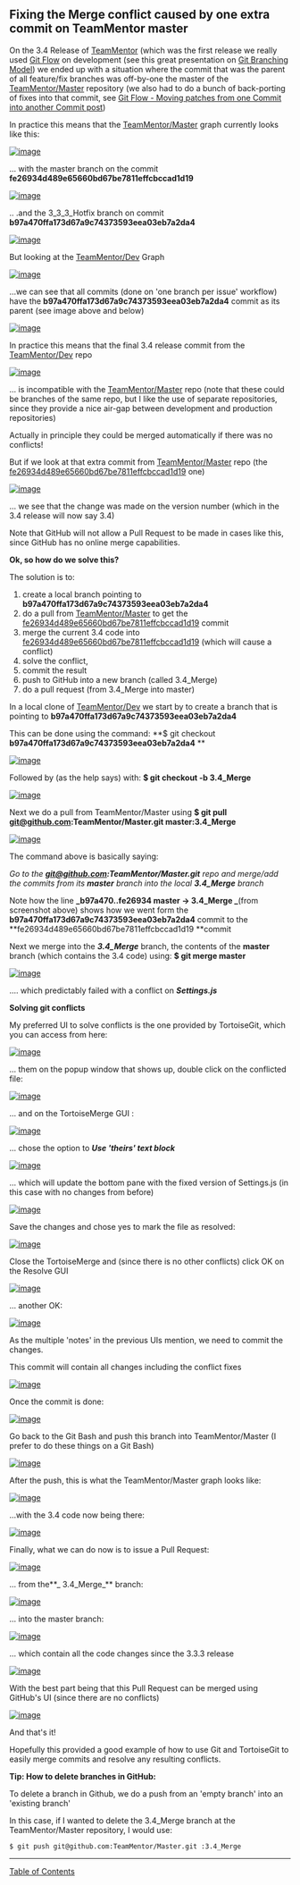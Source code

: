 ##  Fixing the Merge conflict caused by one extra commit on TeamMentor master 

On the 3.4 Release of [TeamMentor](https://teammentor.net/) (which was the first release we really used [Git Flow](http://nvie.com/posts/a-successful-git-branching-model/) on development (see this great presentation on [Git Branching Model](http://blog.diniscruz.com/2013/05/great-presentation-on-git-branching.html)) we ended up with a situation where the commit that was the parent of all feature/fix branches was off-by-one the master of the [TeamMentor/Master](https://github.com/TeamMentor/Master) repository (we also had to do a bunch of back-porting of fixes into that commit, see [Git Flow - Moving patches from one Commit into another Commit post](http://blog.diniscruz.com/2013/09/git-flow-moving-patches-from-one-commit.html))

In practice this means that the [TeamMentor/Master](https://github.com/TeamMentor/Master) graph currently looks like this:  
  
[![image](images/image_thumb_25255B4_25255D1.png)](http://lh3.ggpht.com/-TwP_Fzl0AFk/UkwmmWqhxiI/AAAAAAAAQuE/oUlPVb-Xi7U/s1600-h/image%25255B14%25255D.png)

... with the master branch on the commit **fe26934d489e65660bd67be7811effcbccad1d19**  

[![image](images/image_thumb_25255B5_25255D1.png)](http://lh6.ggpht.com/-YTarBTx-0TY/Ukwmnffgm-I/AAAAAAAAQuU/D4wjyHW1-wA/s1600-h/image%25255B17%25255D.png) 

.. .and the 3_3_3_Hotfix branch on commit **b97a470ffa173d67a9c74373593eea03eb7a2da4**  

[![image](images/image_thumb_25255B6_25255D1.png)](http://lh6.ggpht.com/-HSNVl1QGCBk/Ukwmonc_HvI/AAAAAAAAQug/bxV7DbmwEas/s1600-h/image%25255B20%25255D.png)

But looking at the [TeamMentor/Dev](https://github.com/TeamMentor/Dev/) Graph

[![image](images/image_thumb_25255B7_25255D1.png)](http://lh3.ggpht.com/-QQoUs9DHJZI/Ukwmpazlq3I/AAAAAAAAQu0/608GEa-pfyc/s1600-h/image%25255B23%25255D.png)

...we can see that all commits (done on 'one branch per issue' workflow) have the **b97a470ffa173d67a9c74373593eea03eb7a2da4** commit as its parent (see image above and below)

[![image](images/image_thumb_25255B8_25255D1.png)](http://lh3.ggpht.com/-qKl-uodo2tE/Ukwmqet13mI/AAAAAAAAQvE/_o1_PhEJ3PE/s1600-h/image%25255B26%25255D.png)

In practice this means that the final 3.4 release commit from the [TeamMentor/Dev](https://github.com/TeamMentor/Dev/) repo

[![image](images/image_thumb_25255B9_25255D1.png)](http://lh5.ggpht.com/-G9pESUKo9qc/UkwmrZKTOiI/AAAAAAAAQvU/wz0jtw4LVbI/s1600-h/image%25255B29%25255D.png)

... is incompatible with the [TeamMentor/Master](https://github.com/TeamMentor/Master) repo (note that these could be branches of the same repo, but I like the use of separate repositories, since they provide a nice air-gap between development and production repositories)

Actually in principle they could be merged automatically if there was no conflicts!

But if we look at that extra commit from [TeamMentor/Master](https://github.com/TeamMentor/Master) repo (the [fe26934d489e65660bd67be7811effcbccad1d19](https://github.com/TeamMentor/Master/commit/fe26934d489e65660bd67be7811effcbccad1d19) one)

[![image](images/image_thumb_25255B10_25255D1.png)](http://lh3.ggpht.com/-vcUyUxj5ZFA/Ukwmsh58rKI/AAAAAAAAQvk/aNTlVpxZymA/s1600-h/image%25255B32%25255D.png)

... we see that the change was made on the version number (which in the 3.4 release will now say 3.4)

Note that GitHub will not allow a Pull Request to be made in cases like this, since GitHub has no online merge capabilities.

**Ok, so how do we solve this?**  

The solution is to:  


  1. create a local branch pointing to **b97a470ffa173d67a9c74373593eea03eb7a2da4**
  2. do a pull from [TeamMentor/Master](https://github.com/TeamMentor/Master) to get the [fe26934d489e65660bd67be7811effcbccad1d19](https://github.com/TeamMentor/Master/commit/fe26934d489e65660bd67be7811effcbccad1d19) commit
  3. merge the current 3.4 code into [fe26934d489e65660bd67be7811effcbccad1d19](https://github.com/TeamMentor/Master/commit/fe26934d489e65660bd67be7811effcbccad1d19) (which will cause a conflict)
  4. solve the conflict, 
  5. commit the result
  6. push to GitHub into a new branch (called 3.4_Merge)
  7. do a pull request (from 3.4_Merge into master)

  
In a local clone of [TeamMentor/Dev](https://github.com/TeamMentor/Dev/)   we start by to create a branch that is pointing to **b97a470ffa173d67a9c74373593eea03eb7a2da4**   

This can be done using the command: **$ git checkout **b97a470ffa173d67a9c74373593eea03eb7a2da4** **  

[![image](images/image_thumb_25255B12_25255D1.png)](http://lh5.ggpht.com/-ZAwTGhwLErM/UkwmthpOiBI/AAAAAAAAQv0/NF8ob46Bxp8/s1600-h/image%25255B38%25255D.png)

Followed by (as the help says) with: **$ git checkout -b 3.4_Merge**  

[![image](images/image_thumb_25255B15_25255D1.png)](http://lh5.ggpht.com/-at7Qaj-dnPY/UkwmutoqfCI/AAAAAAAAQwA/kPY0jFMyCRs/s1600-h/image%25255B47%25255D.png)

Next we do a pull from TeamMentor/Master using **$ git pull git@github.com:TeamMentor/Master.git master:3.4_Merge**  

[![image](images/image_thumb_25255B16_25255D1.png)](http://lh5.ggpht.com/-aGtQhK0S1ek/UkwmvqmeVOI/AAAAAAAAQwU/AcNR31rDmLs/s1600-h/image%25255B50%25255D.png)

The command above is basically saying:

_Go to the **git@github.com:TeamMentor/Master.git** repo and merge/add the commits from its **master** branch into the local **3.4_Merge** branch_

Note how the line **_b97a470..fe26934  master     -> 3.4_Merge _**(from screenshot above) shows how we went form the **b97a470ffa173d67a9c74373593eea03eb7a2da4** commit to the **fe26934d489e65660bd67be7811effcbccad1d19 **commit

Next we merge into the **_3.4_Merge_** branch, the contents of the **master** branch (which contains the 3.4 code) using: **$ git merge master**  

[![image](images/image_thumb_25255B17_25255D1.png)](http://lh3.ggpht.com/-eEZenJLIRBw/UkwmwnkgX4I/AAAAAAAAQwk/LZuZnygwK-E/s1600-h/image%25255B53%25255D.png)

.... which predictably failed with a conflict on **_Settings.js_**  

**Solving git conflicts**  

My preferred UI to solve conflicts is the one provided by TortoiseGit, which you can access from here:

[![image](images/image_thumb_25255B26_25255D1.png)](http://lh6.ggpht.com/-oQ2k-lH1aCU/UkwmyJlVtbI/AAAAAAAAQw0/7lphfLyWhzk/s1600-h/image%25255B57%25255D.png)

... them on the popup window that shows up, double click on the conflicted file:

[![image](images/image_thumb_25255B27_25255D1.png)](http://lh5.ggpht.com/-OKCozpkLkd4/UkwmzR7bwyI/AAAAAAAAQxE/l5RlnYV1J2E/s1600-h/image%25255B60%25255D.png)

... and on the TortoiseMerge GUI :

[![image](images/image_thumb_25255B28_25255D1.png)](http://lh4.ggpht.com/-1Af4X_UkhkI/Ukwm0QL-WDI/AAAAAAAAQxU/GmFTRoAVJxE/s1600-h/image%25255B63%25255D.png)

... chose the option to **_Use 'theirs' text block_**  

[![image](images/image_thumb_25255B33_25255D1.png)](http://lh4.ggpht.com/-CnPnrZW4iyU/Ukwm1nV1wcI/AAAAAAAAQxk/0XVYs1EkGt0/s1600-h/image%25255B67%25255D.png)

... which will update the bottom pane with the fixed version of Settings.js (in this case with no changes from before)

[![image](images/image_thumb_25255B34_25255D1.png)](http://lh4.ggpht.com/-YkdjiVy1KiI/Ukwm27ToGLI/AAAAAAAAQx0/4d6JkAiBrFs/s1600-h/image%25255B70%25255D.png)

Save the changes and chose yes to mark the file as resolved:

[![image](images/image_thumb_25255B35_25255D1.png)](http://lh6.ggpht.com/-CbBtFPnFUWk/Ukwm4PmxXUI/AAAAAAAAQyE/CmyIIBfSjOs/s1600-h/image%25255B73%25255D.png)

Close the TortoiseMerge and (since there is no other conflicts) click OK on the Resolve GUI 

[![image](images/image_thumb_25255B36_25255D1.png)](http://lh5.ggpht.com/-CaVf20Oo1oY/Ukwm5DDwJxI/AAAAAAAAQyU/CwoKAnb3eUk/s1600-h/image%25255B76%25255D.png)

... another OK:

[![image](images/image_thumb_25255B37_25255D1.png)](http://lh3.ggpht.com/-T6MzYaFVSO0/Ukwm6OVyusI/AAAAAAAAQyk/fo7vdao-k-0/s1600-h/image%25255B79%25255D.png)

As the multiple 'notes' in the previous UIs mention, we need to commit the changes.

This commit will contain all changes including the conflict fixes

[![image](images/image_thumb_25255B39_25255D1.png)](http://lh3.ggpht.com/-_WXd3HWt7_I/Ukwm8VkFzQI/AAAAAAAAQzE/Q7pBrssuJ68/s1600-h/image%25255B85%25255D.png)

Once the commit is done:

[![image](images/image_thumb_25255B40_25255D1.png)](http://lh5.ggpht.com/-aQDfxWhNmpI/Ukwm99BBOpI/AAAAAAAAQzQ/buOHly6x4Ck/s1600-h/image%25255B88%25255D.png)

Go back to the Git Bash and push this branch into TeamMentor/Master (I prefer to do these things on a Git Bash)

[![image](images/image_thumb_25255B41_25255D1.png)](http://lh3.ggpht.com/-N-N5bxkXvco/Ukwm-hWkNTI/AAAAAAAAQzk/wke8xZYkU6A/s1600-h/image%25255B91%25255D.png)

After the push, this is what the TeamMentor/Master graph looks like:

[![image](images/image_thumb_25255B42_25255D1.png)](http://lh6.ggpht.com/-VvGMd_COknY/Ukwm_xLOfFI/AAAAAAAAQz0/7I05uSxEX4E/s1600-h/image%25255B94%25255D.png)

...with the 3.4 code now being there:

[![image](images/image_thumb_25255B43_25255D1.png)](http://lh4.ggpht.com/-nHHT6DsWs6g/UkwnA9NgFHI/AAAAAAAAQ0E/h7H7zT07wJ4/s1600-h/image%25255B97%25255D.png)

Finally, what we can do now is to issue a Pull Request:

[![image](images/image_thumb_25255B44_25255D1.png)](http://lh4.ggpht.com/-pSLnFrBLdBQ/UkwnB9ZM3iI/AAAAAAAAQ0U/IjVFYFqmr7E/s1600-h/image%25255B100%25255D.png)

... from the**_ 3.4_Merge_** branch:

[![image](images/image_thumb_25255B45_25255D1.png)](http://lh3.ggpht.com/-lga5pisjhLA/UkwnCuoATBI/AAAAAAAAQ0k/Ptw2g3_4urY/s1600-h/image%25255B103%25255D.png)

... into the master branch:

[![image](images/image_thumb_25255B46_25255D1.png)](http://lh4.ggpht.com/-8rwzT_mg4WI/UkwnD9XgDmI/AAAAAAAAQ0w/vpVJaEXNxWY/s1600-h/image%25255B106%25255D.png)

... which contain all the code changes since the 3.3.3 release

[![image](images/image_thumb_25255B47_25255D1.png)](http://lh5.ggpht.com/-i4XiUcK7nyg/UkwnE3yBnxI/AAAAAAAAQ1E/RpHNUDG_sb4/s1600-h/image%25255B109%25255D.png)

With the best part being that this Pull Request can be merged using GitHub's UI (since there are no conflicts)

[![image](images/image_thumb_25255B48_25255D1.png)](http://lh3.ggpht.com/-eSJXRh2zKbU/UkwnFzsnhaI/AAAAAAAAQ1U/FTyUD17ZbbE/s1600-h/image%25255B112%25255D.png)

And that's it!

Hopefully this provided a good example of how to use Git and TortoiseGit to easily merge commits and resolve any resulting conflicts.

  
**Tip: How to delete branches in GitHub:**  

To delete a branch in Github, we do a push from an 'empty branch' into an 'existing branch'

In this case, if I wanted to delete the 3.4_Merge branch at the TeamMentor/Master repository, I would use: 

    $ git push git@github.com:TeamMentor/Master.git :3.4_Merge





- - - 
[Table of Contents](../Table_of_Contents.md)
